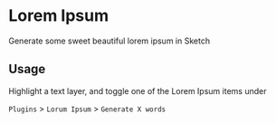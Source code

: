 # Lorem Ipsum
Generate some sweet beautiful lorem ipsum in Sketch

## Usage
Highlight a text layer, and toggle one of the Lorem Ipsum items under

`Plugins` > `Lorum Ipsum` > `Generate X words`


